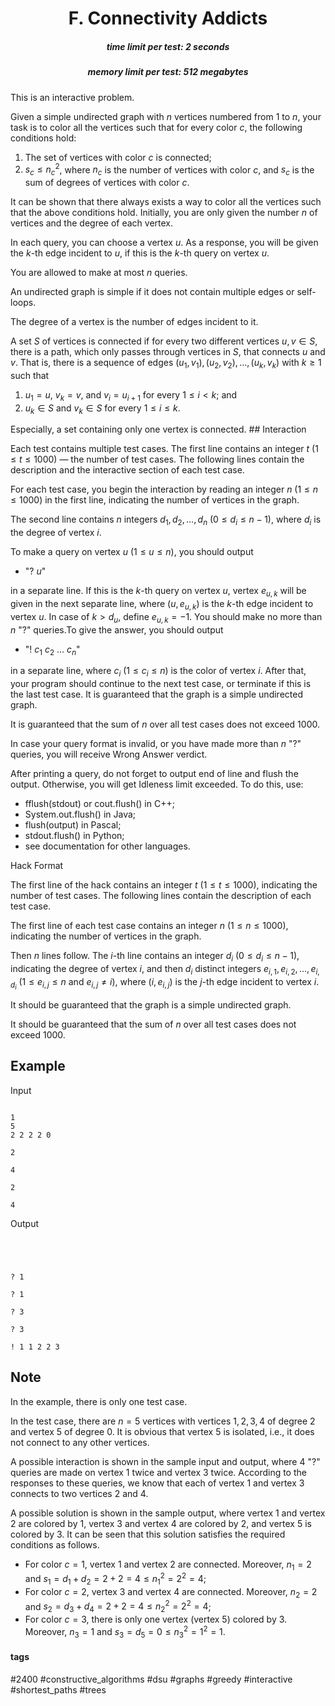 <h1 style='text-align: center;'> F. Connectivity Addicts</h1>

<h5 style='text-align: center;'>time limit per test: 2 seconds</h5>
<h5 style='text-align: center;'>memory limit per test: 512 megabytes</h5>

This is an interactive problem.

Given a simple undirected graph with $n$ vertices numbered from $1$ to $n$, your task is to color all the vertices such that for every color $c$, the following conditions hold: 

1. The set of vertices with color $c$ is connected;
2. $s_c \leq n_c^2$, where $n_c$ is the number of vertices with color $c$, and $s_c$ is the sum of degrees of vertices with color $c$.

 It can be shown that there always exists a way to color all the vertices such that the above conditions hold. Initially, you are only given the number $n$ of vertices and the degree of each vertex. 

In each query, you can choose a vertex $u$. As a response, you will be given the $k$-th edge incident to $u$, if this is the $k$-th query on vertex $u$. 

You are allowed to make at most $n$ queries.

An undirected graph is simple if it does not contain multiple edges or self-loops.

The degree of a vertex is the number of edges incident to it. 

A set $S$ of vertices is connected if for every two different vertices $u, v \in S$, there is a path, which only passes through vertices in $S$, that connects $u$ and $v$. That is, there is a sequence of edges $(u_1, v_1), (u_2, v_2), \dots, (u_k, v_k)$ with $k \geq 1$ such that 

1. $u_1 = u$, $v_k = v$, and $v_i = u_{i+1}$ for every $1 \leq i < k$; and
2. $u_k \in S$ and $v_k \in S$ for every $1 \leq i \leq k$.

 Especially, a set containing only one vertex is connected. ## Interaction

Each test contains multiple test cases. The first line contains an integer $t$ ($1 \leq t \leq 1000$) — the number of test cases. The following lines contain the description and the interactive section of each test case.

For each test case, you begin the interaction by reading an integer $n$ ($1\le n \le 1000$) in the first line, indicating the number of vertices in the graph.

The second line contains $n$ integers $d_1, d_2, \dots, d_n$ ($0 \leq d_i \leq n - 1$), where $d_i$ is the degree of vertex $i$. 

To make a query on vertex $u$ ($1 \leq u \leq n$), you should output 

* "? $u$"

 in a separate line. If this is the $k$-th query on vertex $u$, vertex $e_{u, k}$ will be given in the next separate line, where $\left(u, e_{u, k}\right)$ is the $k$-th edge incident to vertex $u$. In case of $k > d_u$, define $e_{u, k} = -1$. You should make no more than $n$ "?" queries.To give the answer, you should output 

* "! $c_1$ $c_2$ $\dots$ $c_n$"

 in a separate line, where $c_i$ ($1 \leq c_i \leq n$) is the color of vertex $i$. After that, your program should continue to the next test case, or terminate if this is the last test case. It is guaranteed that the graph is a simple undirected graph.

It is guaranteed that the sum of $n$ over all test cases does not exceed $1000$.

In case your query format is invalid, or you have made more than $n$ "?" queries, you will receive Wrong Answer verdict. 

After printing a query, do not forget to output end of line and flush the output. Otherwise, you will get Idleness limit exceeded. To do this, use:

* fflush(stdout) or cout.flush() in C++;
* System.out.flush() in Java;
* flush(output) in Pascal;
* stdout.flush() in Python;
* see documentation for other languages.

Hack Format

The first line of the hack contains an integer $t$ ($1 \leq t \leq 1000$), indicating the number of test cases. The following lines contain the description of each test case.

The first line of each test case contains an integer $n$ ($1 \leq n \leq 1000$), indicating the number of vertices in the graph. 

Then $n$ lines follow. The $i$-th line contains an integer $d_i$ ($0 \leq d_i \leq n - 1$), indicating the degree of vertex $i$, and then $d_i$ distinct integers $e_{i,1}, e_{i,2}, \dots, e_{i,d_i}$ ($1 \leq e_{i, j} \leq n$ and $e_{i,j} \neq i$), where $\left(i, e_{i,j}\right)$ is the $j$-th edge incident to vertex $i$.

It should be guaranteed that the graph is a simple undirected graph.

It should be guaranteed that the sum of $n$ over all test cases does not exceed $1000$.

## Example

Input
```

1
5
2 2 2 2 0

2

4

2

4

```
Output
```




? 1

? 1

? 3

? 3

! 1 1 2 2 3

```
## Note

In the example, there is only one test case. 

In the test case, there are $n = 5$ vertices with vertices $1, 2, 3, 4$ of degree $2$ and vertex $5$ of degree $0$. It is obvious that vertex $5$ is isolated, i.e., it does not connect to any other vertices. 

A possible interaction is shown in the sample input and output, where $4$ "?" queries are made on vertex $1$ twice and vertex $3$ twice. According to the responses to these queries, we know that each of vertex $1$ and vertex $3$ connects to two vertices $2$ and $4$. 

A possible solution is shown in the sample output, where vertex $1$ and vertex $2$ are colored by $1$, vertex $3$ and vertex $4$ are colored by $2$, and vertex $5$ is colored by $3$. It can be seen that this solution satisfies the required conditions as follows. 

* For color $c = 1$, vertex $1$ and vertex $2$ are connected. Moreover, $n_1 = 2$ and $s_1 = d_1 + d_2 = 2 + 2 = 4 \leq n_1^2 = 2^2 = 4$;
* For color $c = 2$, vertex $3$ and vertex $4$ are connected. Moreover, $n_2 = 2$ and $s_2 = d_3 + d_4 = 2 + 2 = 4 \leq n_2^2 = 2^2 = 4$;
* For color $c = 3$, there is only one vertex (vertex $5$) colored by $3$. Moreover, $n_3 = 1$ and $s_3 = d_5 = 0 \leq n_3^2 = 1^2 = 1$.


#### tags 

#2400 #constructive_algorithms #dsu #graphs #greedy #interactive #shortest_paths #trees 
